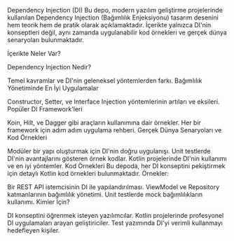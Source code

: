 Dependency Injection (DI)
Bu depo, modern yazılım geliştirme projelerinde kullanılan Dependency Injection (Bağımlılık Enjeksiyonu) tasarım desenini hem teorik hem de pratik olarak açıklamaktadır. İçerikte yalnızca DI'nin konseptleri değil, aynı zamanda uygulanabilir kod örnekleri ve gerçek dünya senaryoları bulunmaktadır.

İçerikte Neler Var?

Dependency Injection Nedir?

Temel kavramlar ve DI'nin geleneksel yöntemlerden farkı.
Bağımlılık Yönetiminde En İyi Uygulamalar

Constructor, Setter, ve Interface Injection yöntemlerinin artıları ve eksileri.
Popüler DI Framework'leri

Koin, Hilt, ve Dagger gibi araçların kullanımına dair örnekler.
Her bir framework için adım adım uygulama rehberi.
Gerçek Dünya Senaryoları ve Kod Örnekleri

Modüler bir yapı oluşturmak için DI'nin doğru uygulanışı.
Unit testlerde DI'nin avantajlarını gösteren örnek kodlar.
Kotlin projelerinde DI'nin kullanımı ve en iyi yöntemler.
Kod Örnekleri
Bu depoda, her DI konseptini pekiştirmek için detaylı Kotlin kod örnekleri bulunmaktadır. Örnekler:

Bir REST API istemcisinin DI ile yapılandırılması.
ViewModel ve Repository katmanlarının bağımlılık yönetimi.
Unit testlerde mock bağımlılıkların kullanımı.
Kimler İçin?

DI konseptini öğrenmek isteyen yazılımcılar.
Kotlin projelerinde profesyonel DI uygulamaları arayan geliştiriciler.
Test yazımında DI'yi verimli kullanmayı hedefleyen kişiler.
